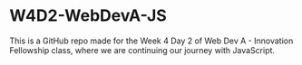 # W4D2-WebDevA-JS
This is a GitHub repo made for the Week 4 Day 2 of Web Dev A - Innovation Fellowship class, where we are continuing our journey with JavaScript.
